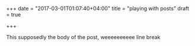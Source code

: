 +++
date = "2017-03-01T01:07:40+04:00"
title = "playing with posts"
draft = true

+++

This supposedly the body of the post,
weeeeeeeeee line break